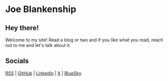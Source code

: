 # Joe Blankenship

## Hey there!

Welcome to my site! Read a blog or two and if you like what you read, reach out to me and let's talk about it.

## Socials

[RSS](https://raw.githubusercontent.com/joeblankenship1/thejoeblankenship/refs/heads/master/website/rss/thejoeblankenship_rss.xml) | [GitHub](https://github.com/joeblankenship1) | [Linkedin](https://www.linkedin.com/in/thejoeblankenship/) | [X](https://x.com/datadungeoneer) | [BlueSky](https://bsky.app/profile/datadungeoneer.bsky.social)
